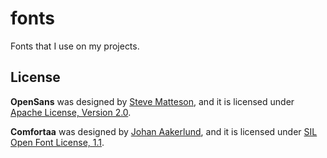 # fonts

Fonts that I use on my projects.

## License

**OpenSans** was designed by [Steve Matteson](https://profiles.google.com/107777320916704234605), and it is licensed under
[Apache License, Version 2.0](http://www.apache.org/licenses/LICENSE-2.0.html).

**Comfortaa** was designed by [Johan Aakerlund](https://plus.google.com/115971605245488677943/about), and it is licensed under [SIL Open Font License, 1.1](http://scripts.sil.org/cms/scripts/page.php?site_id=nrsi&id=OFL).
